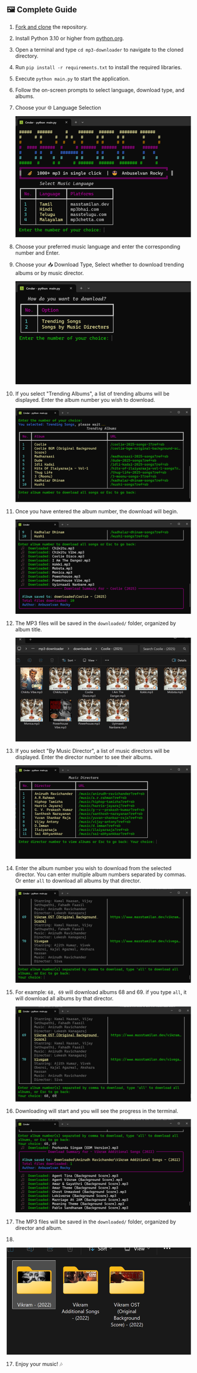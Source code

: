 ## 🖼️ Complete Guide

1. [Fork and clone](https://github.com/anburocky3/mp3-downloader/fork) the repository.
2. Install Python 3.10 or higher from [python.org](https://www.python.org/downloads/).
3. Open a terminal and type `cd mp3-downloader` to navigate to the cloned directory.
4. Run `pip install -r requirements.txt` to install the required libraries.
5. Execute `python main.py` to start the application.
6. Follow the on-screen prompts to select language, download type, and albums.

7. Choose your 🌐 Language Selection

   ![Language Selection](screenshots/1.png)

8. Choose your preferred music language and enter the corresponding number and Enter.

9. Choose your 📥 Download Type, Select whether to download trending albums or by music director.

   ![Download Type](screenshots/2.png)

10. If you select "Trending Albums", a list of trending albums will be displayed. Enter the album number you wish to download.

    ![Trending Albums](screenshots/3.png)

11. Once you have entered the album number, the download will begin.

    ![Music Directors](screenshots/4.png)

12. The MP3 files will be saved in the `downloaded/` folder, organized by album title.

    ![Director Albums](screenshots/5.png)

13. If you select "By Music Director", a list of music directors will be displayed. Enter the director number to see their albums.

    ![Director Albums](screenshots/6.png)

14. Enter the album number you wish to download from the selected director. You can enter multiple album numbers separated by commas. Or enter `all` to download all albums by that director.

    ![Download Progress](screenshots/7.png)

15. For example: `68, 69` will download albums 68 and 69. if you type `all`, it will download all albums by that director.

    ![Downloaded Files](screenshots/8.png)


15. Downloading will start and you will see the progress in the terminal.

    ![Downloaded Files](screenshots/9.png)

16. The MP3 files will be saved in the `downloaded/` folder, organized by director and album.
17.
![Downloaded Files](screenshots/10.png)

17. Enjoy your music! 🎶
